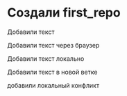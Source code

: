 # Создали  first_repo

Добавили текст 

Добавили текст через браузер

Добавили текст локально

Добавили текст в новой ветке

добавили локальный конфликт